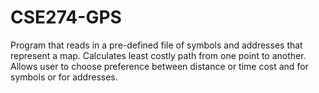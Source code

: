 # CSE274-GPS
Program that reads in a pre-defined file of symbols and addresses that represent a map. Calculates least costly path from one point to another. Allows user to choose preference between distance or time cost and for symbols or for addresses.
